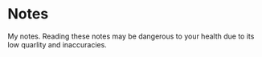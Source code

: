# Notes
My notes.
Reading these notes may be dangerous to your health due to its low quarlity and inaccuracies.
